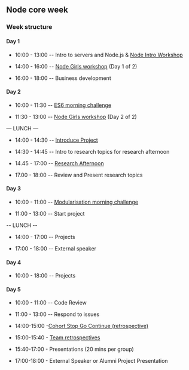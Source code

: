 ## Node core week

### Week structure

#### Day 1

- 10:00 - 13:00
-- Intro to servers and Node.js
& [Node Intro Workshop](https://github.com/foundersandcoders/Node-Intro-Workshop)

- 14:00 - 16:00
-- [Node Girls workshop](https://github.com/node-girls/workshop-cms) (Day 1 of 2)
- 16:00 - 18:00
-- Business development

#### Day 2

- 10:00 - 11:30
-- [ES6 morning challenge](./morning-challenge-day-2.md)

- 11:30 - 13:00
-- [Node Girls workshop](https://github.com/node-girls/workshop-cms) (Day 2 of 2)

— LUNCH —

- 14:00 - 14:30
-- [Introduce Project](./project.md)

- 14:30 - 14:45
-- Intro to research topics for research afternoon

- 14.45 - 17:00
-- [Research Afternoon](./research-afternoon.md)

- 17.00 - 18:00
-- Review and Present research topics


#### Day 3

- 10:00 - 11:00
-- [Modularisation morning challenge](./morning-challenge-day-3.md)

- 11:00 - 13:00
-- Start project

-- LUNCH --

- 14:00 - 17:00
-- Projects

- 17:00 - 18:00
-- External speaker

#### Day 4

- 10:00 - 18:00
-- Projects

#### Day 5

- 10:00 - 11:00
-- Code Review

- 11:00 - 13:00
-- Respond to issues  

- 14:00-15:00 -[Cohort Stop Go Continue (retrospective)](./retrospectives.md#cohort-retrospective)

- 15:00-15:40 - [Team retrospectives](./retrospectives.md#team-retrospective)

- 15:40-17:00 - Presentations (20 mins per group)

- 17:00-18:00 - External Speaker or Alumni Project Presentation
